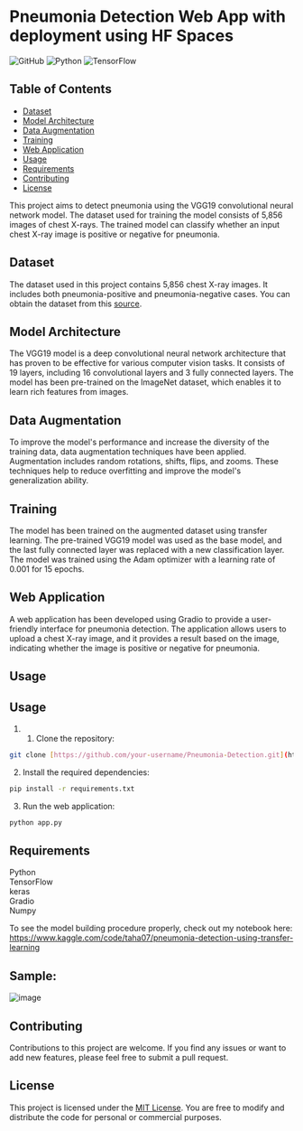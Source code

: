 
# Pneumonia Detection Web App with deployment using HF Spaces

![GitHub](https://img.shields.io/github/license/Taha533/Pneumonia-Detection-WebApp-and-deployment-using-HF-Spaces)
![Python](https://img.shields.io/badge/python-v3.8-blue)
![TensorFlow](https://img.shields.io/badge/tensorflow-v2.5.0-orange)

## Table of Contents
- [Dataset](#dataset)
- [Model Architecture](#model-architecture)
- [Data Augmentation](#data-augmentation)
- [Training](#training)
- [Web Application](#web-application)
- [Usage](#usage)
- [Requirements](#requirements)
- [Contributing](#contributing)
- [License](#license)

This project aims to detect pneumonia using the VGG19 convolutional neural network model. The dataset used for training the model consists of 5,856 images of chest X-rays. The trained model can classify whether an input chest X-ray image is positive or negative for pneumonia.

## Dataset
The dataset used in this project contains 5,856 chest X-ray images. It includes both pneumonia-positive and pneumonia-negative cases. You can obtain the dataset from this [source](https://www.kaggle.com/datasets/paultimothymooney/chest-xray-pneumonia).

## Model Architecture
The VGG19 model is a deep convolutional neural network architecture that has proven to be effective for various computer vision tasks. It consists of 19 layers, including 16 convolutional layers and 3 fully connected layers. The model has been pre-trained on the ImageNet dataset, which enables it to learn rich features from images.

## Data Augmentation
To improve the model's performance and increase the diversity of the training data, data augmentation techniques have been applied. Augmentation includes random rotations, shifts, flips, and zooms. These techniques help to reduce overfitting and improve the model's generalization ability.

## Training
The model has been trained on the augmented dataset using transfer learning. The pre-trained VGG19 model was used as the base model, and the last fully connected layer was replaced with a new classification layer. The model was trained using the Adam optimizer with a learning rate of 0.001 for 15 epochs.

## Web Application
A web application has been developed using Gradio to provide a user-friendly interface for pneumonia detection. The application allows users to upload a chest X-ray image, and it provides a result based on the image, indicating whether the image is positive or negative for pneumonia.



## Usage




## Usage

1. 1. Clone the repository:

```bash
git clone [https://github.com/your-username/Pneumonia-Detection.git](https://github.com/Taha533/Pneumonia-Detection-WebApp-and-deployment-using-HF-Spaces.git)
```
2. Install the required dependencies:

```bash
pip install -r requirements.txt
```
3. Run the web application:

```bash
python app.py
```

## Requirements

Python\
TensorFlow\
keras\
Gradio\
Numpy

To see the model building procedure properly, check out my notebook here: https://www.kaggle.com/code/taha07/pneumonia-detection-using-transfer-learning

## Sample:
![image](https://user-images.githubusercontent.com/64063436/206949412-ec23d84d-56da-4900-bcbb-11d3b63f05f9.png)

## Contributing
Contributions to this project are welcome. If you find any issues or want to add new features, please feel free to submit a pull request.

## License
This project is licensed under the [MIT License](https://github.com/Taha533/Pneumonia-Detection-WebApp-and-deployment-using-HF-Spaces/blob/main/LICENSE). You are free to modify and distribute the code for personal or commercial purposes.
   


